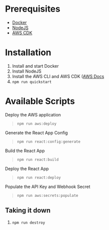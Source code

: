 
Prerequisites
===
* [Docker](https://docs.docker.com/get-docker/)
* [NodeJS](https://nodejs.org/en/download/)
* [AWS CDK](https://docs.aws.amazon.com/cdk/v2/guide/work-with.html)

Installation
===
1. Install and start Docker
2. Install NodeJS
3. Install the AWS CLI and AWS CDK ([AWS Docs](https://docs.aws.amazon.com/cdk/v2/guide/work-with.html)
4. `npm run quickstart`

Available Scripts
===
Deploy the AWS application
> `npm run aws:deploy`

Generate the React App Config
> `npm run react:config:generate`

Build the React App
> `npm run react:build`

Deploy the React App
> `npm run react:deploy` 

Populate the API Key and Webhook Secret
> `npm run aws:secrets:populate`

## Taking it down
1. `npm run destroy`
